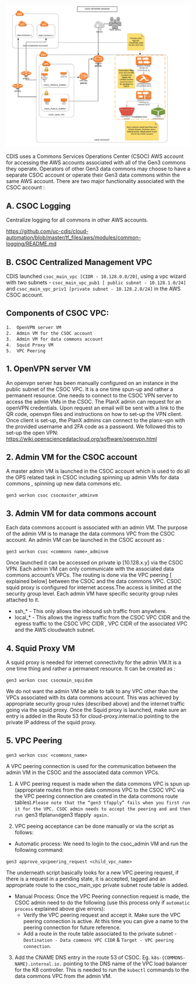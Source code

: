 

![CSOC_networkdiag](CSOC_networkdiag_V1.png)

CDIS uses a Commons Services Operations Center (CSOC) AWS account for accessing the AWS accounts associated with all of the Gen3 commons they operate. Operators of other Gen3 data commons may choose to have a separate CSOC account or operate their Gen3 data commons within the same AWS account. There are two major functionality associated with the CSOC account :
 
## A. CSOC Logging
Centralize logging for all commons in other AWS accounts.

https://github.com/uc-cdis/cloud-automation/blob/master/tf_files/aws/modules/common-logging/README.md

## B. CSOC Centralized Management VPC
CDIS launched  `csoc_main_vpc [CIDR - 10.128.0.0/20]`, using a vpc wizard with two subnets - `csoc_main_vpc_pub1 [ public subnet - 10.128.1.0/24]` and `csoc_main_vpc_priv1 [private subnet - 10.128.2.0/24]` in the AWS CSOC account. 

## Components of CSOC VPC:

	1.	OpenVPN server VM 
	2.	Admin VM for the CSOC account 
	3.	Admin VM for data commons account
	4.	Squid Proxy VM
	5.	VPC Peering



## 1. OpenVPN server VM 

An openvpn server has been manually configured on an instance in the public subnet of the CSOC VPC. It is a one time spun-up and rather a permanent resource. One needs to connect to the  CSOC VPN server to access the admin VMs in the CSOC. The PlanX admin can request for  an openVPN credentials. Upon request an email will be sent with a link to the QR code, openvpn files and instructions on how to set-up the VPN client. 
Once client is set-up, the PlanX admins can connect to the planx-vpn with the provided username and 2FA code as a password.
We followed this to set-up the open VPN:
https://wiki.opensciencedatacloud.org/software/openvpn.html

## 2. Admin VM for the CSOC account

A master admin VM is launched in the CSOC account which is used to do all the OPS related task in CSOC including spinning up admin VMs for data commons , spinning up new data commons etc.

`gen3 workon csoc csocmaster_adminvm`

## 3. Admin VM for data commons account

Each data commons account is  associated with an admin VM. The purpose of the admin VM is to manage the data commons VPC from the CSOC account. An admin VM can be launched in the CSOC account as :

`gen3 workon csoc <commons name>_adminvm`

Once launched it can be accessed on private ip [10.128.x.y]  via the  CSOC VPN. Each admin VM can only communicate with the associated data commons account’s VPCs. 
The routing is done via the VPC peering [ explained below] between the CSOC and the data commons VPC. CSOC squid proxy is configured for internet access.The access is limited at the security group level. Each admin VM have specific security group rules attached to it.
* ssh_* - This only allows the inbound ssh traffic from anywhere.
* local_* - This allows the ingress traffic from the CSOC VPC CIDR and the egress traffic to the CSOC VPC CIDR , VPC CIDR of the associated VPC and the AWS cloudwatch subnet.


## 4. Squid Proxy VM

A squid proxy is needed for internet connectivity for the admin VM.It is a one time thing and rather a permanent resource. It can be created as :

`gen3 workon csoc csocmain_squidvm`

 We do not want the admin VM be able to talk to any VPC other than the VPCs associated with its data commons account. This was achieved by appropriate security group rules (described above) and the internet traffic going via the squid proxy. Once the Squid proxy is launched, make sure an entry is added in the Route 53 for cloud-proxy.internal.io pointing to the private IP address of the squid proxy.


## 5. VPC Peering

`gen3 workon csoc <commons_name>`

A VPC peering connection is used for the communication between the admin VM in the CSOC and the associated data common VPCs.
1.  A VPC peering request is made when the data commons VPC is spun up (appropriate routes from the data commons VPC to the CSOC VPC via the VPC peering connection  are created in the data commons route tables).`Please note that the “gen3 tfapply” fails when you first run it for the VPC. CSOC admin needs to accept the peering and and then run `gen3 tfplan` and `gen3 tfapply` again.`

2. VPC peeing acceptance can be done manually or via the script as follows:
*  Automatic process: We need to login to the csoc_admin VM and run the following command: 

`gen3 approve_vpcpeering_request <child_vpc_name>`

The underneath script basically looks for a new VPC peering request, if there is a request in a pending state, it is accepted, tagged and  an appropriate route to the csoc_main_vpc private subnet route table is added.
*  Manual Process: Once the VPC Peering connection request is made, the CSOC admin need to do the following (use this process only if `automatic process` explained above give errors):
	*	Verify the VPC  peering request and accept it. Make sure the VPC peering connection is active. At this time you can give a name to the peering connection for future reference.
	*	Add a route in the  route table associated to the private subnet - `Destination - Data commons VPC CIDR` & `Target - VPC peering connection`.
	
3. Add the CNAME DNS entry in the route 53 of CSOC. Eg. `k8s-{COMMONS-NAME}.internal.io.` pointing to the DNS name of the VPC load balancer for the K8 controller. This is needed to run the `kubectl` commands to the data commons VPC from the admin VM.

